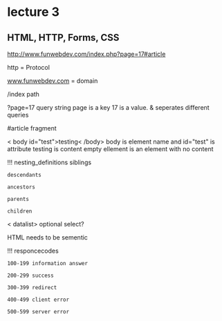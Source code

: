 # lecture 3
## HTML, HTTP, Forms, CSS

http://www.funwebdev.com/index.php?page=17#article

http = Protocol

www.funwebdev.com = domain

/index path

?page=17 query string page is a key 17 is a value. & seperates different queries

\#article fragment

< body id="test">testing< /body> body is element name and id="test" is attribute testing is content empty ellement is an element with no content

!!! nesting_definitions
    siblings

    descendants

    ancestors

    parents

    children

< datalist> optional select?

HTML needs to be sementic

!!! responcecodes

    100-199 information answer

    200-299 success

    300-399 redirect

    400-499 client error

    500-599 server error

